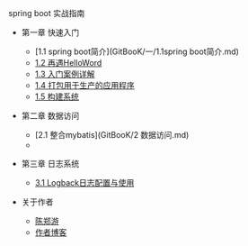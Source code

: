 spring boot 实战指南
* 第一章 快速入门
    * [1.1 spring boot简介](GitBooK/一/1.1spring boot简介.md)
    * [1.2 再遇HelloWord](GitBooK/一/1.2再遇HelloWord.md)
    * [1.3 入门案例详解](GitBooK/一/1.3入门案例详解.md)
    * [1.4 打包用于生产的应用程序](GitBooK/一/1.4打包用于生产的应用程序.md)
    * [1.5 构建系统](GitBooK/一/1.5构建系统.md)
* 第二章 数据访问
    * [2.1 整合mybatis](GitBooK/2 数据访问.md)
    * 
 
    
    
* 第三章 日志系统 
    * [3.1 Logback日志配置与使用](GitBooK/三/1.3Logback日志配置.md)
    
    
    
    
    
    
    
    
* 关于作者  
   * [陈郑游](https://github.com/AndyCZY/AndyCZY.github.io/blob/master/README.md)   
   * [作者博客](http://blog.csdn.net/javawebrookie)